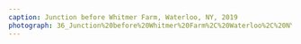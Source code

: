 ```yaml
---
caption: Junction before Whitmer Farm, Waterloo, NY, 2019
photograph: 36_Junction%20before%20Whitmer%20Farm%2C%20Waterloo%2C%20NY%2C%202019.jpg
---
```

